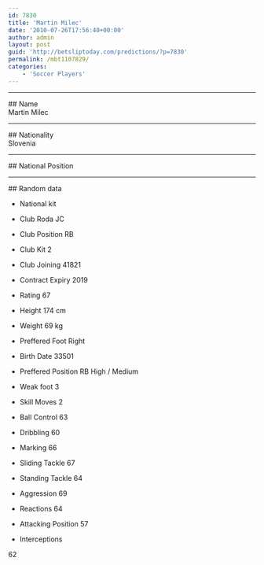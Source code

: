 ```yaml
---
id: 7830
title: 'Martin Milec'
date: '2010-07-26T17:56:40+00:00'
author: admin
layout: post
guid: 'http://betsliptoday.com/predictions/?p=7830'
permalink: /mbt1107829/
categories:
    - 'Soccer Players'
---
```


- - - - - -

\## Name  
 Martin Milec

- - - - - -

\## Nationality  
 Slovenia

- - - - - -

\## National Position

- - - - - -

\## Random data

- National kit
- Club
 Roda JC

- Club Position
 RB

- Club Kit
 2

- Club Joining
 41821

- Contract Expiry
 2019

- Rating
 67

- Height
 174 cm

- Weight
 69 kg

- Preffered Foot
 Right

- Birth Date
 33501

- Preffered Position
 RB High / Medium

- Weak foot
 3

- Skill Moves
 2

- Ball Control
 63

- Dribbling
 60

- Marking
 66

- Sliding Tackle
 67

- Standing Tackle
 64

- Aggression
 69

- Reactions
 64

- Attacking Position
 57

- Interceptions

 62